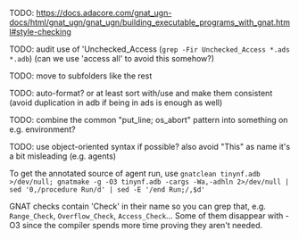 TODO: https://docs.adacore.com/gnat_ugn-docs/html/gnat_ugn/gnat_ugn/building_executable_programs_with_gnat.html#style-checking

TODO: audit use of 'Unchecked_Access (`grep -Fir Unchecked_Access *.ads *.adb`) (can we use 'access all' to avoid this somehow?)

TODO: move to subfolders like the rest

TODO: auto-format? or at least sort with/use and make them consistent (avoid duplication in adb if being in ads is enough as well)

TODO: combine the common "put_line; os_abort" pattern into something on e.g. environment?

TODO: use object-oriented syntax if possible? also avoid "This" as name it's a bit misleading (e.g. agents)

To get the annotated source of agent run, use `gnatclean tinynf.adb >/dev/null; gnatmake -g -O3 tinynf.adb -cargs -Wa,-adhln 2>/dev/null | sed '0,/procedure Run/d' | sed -E '/end Run;/,$d'`

GNAT checks contain 'Check' in their name so you can grep that, e.g. `Range_Check`, `Overflow_Check`, `Access_Check`... Some of them disappear with -O3 since the compiler spends more time proving they aren't needed.
